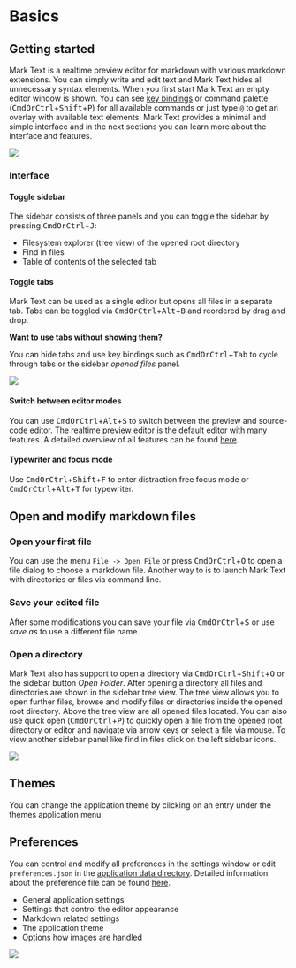 # Basics

## Getting started

Mark Text is a realtime preview editor for markdown with various markdown extensions. You can simply write and edit text and Mark Text hides all unnecessary syntax elements. When you first start Mark Text an empty editor window is shown. You can see [key bindings](KEYBINDINGS.md) or command palette (<kbd>CmdOrCtrl</kbd>+<kbd>Shift</kbd>+<kbd>P</kbd>) for all available commands or just type `@` to get an overlay with available text elements. Mark Text provides a minimal and simple interface and in the next sections you can learn more about the interface and features.

![](assets/marktext-default.png)

### Interface

#### Toggle sidebar

The sidebar consists of three panels and you can toggle the sidebar by pressing <kbd>CmdOrCtrl</kbd>+<kbd>J</kbd>:

- Filesystem explorer (tree view) of the opened root directory
- Find in files
- Table of contents of the selected tab

#### Toggle tabs

Mark Text can be used as a single editor but opens all files in a separate tab. Tabs can be toggled via <kbd>CmdOrCtrl</kbd>+<kbd>Alt</kbd>+<kbd>B</kbd> and reordered by drag and drop.

**Want to use tabs without showing them?**

You can hide tabs and use key bindings such as <kbd>CmdOrCtrl</kbd>+<kbd>Tab</kbd> to cycle through tabs or the sidebar *opened files* panel.

![](assets/marktext-interface-1.png)

#### Switch between editor modes

You can use <kbd>CmdOrCtrl</kbd>+<kbd>Alt</kbd>+<kbd>S</kbd> to switch between the preview and source-code editor. The realtime preview editor is the default editor with many features. A detailed overview of all features can be found [here](EDITING.md).

#### Typewriter and focus mode

Use <kbd>CmdOrCtrl</kbd>+<kbd>Shift</kbd>+<kbd>F</kbd> to enter distraction free focus mode or <kbd>CmdOrCtrl</kbd>+<kbd>Alt</kbd>+<kbd>T</kbd> for typewriter.

## Open and modify markdown files

### Open your first file

You can use the menu `File -> Open File` or press <kbd>CmdOrCtrl</kbd>+<kbd>O</kbd> to open a file dialog to choose a markdown file. Another way to is to launch Mark Text with directories or files via command line.

### Save your edited file

After some modifications you can save your file via <kbd>CmdOrCtrl</kbd>+<kbd>S</kbd> or use *save as* to use a different file name.

### Open a directory

Mark Text also has support to open a directory via <kbd>CmdOrCtrl</kbd>+<kbd>Shift</kbd>+<kbd>O</kbd> or the sidebar button *Open Folder*. After opening a directory all files and directories are shown in the sidebar tree view. The tree view allows you to open further files, browse and modify files or directories inside the opened root directory. Above the tree view are all opened files located. You can also use quick open (<kbd>CmdOrCtrl</kbd>+<kbd>P</kbd>) to quickly open a file from the opened root directory or editor and navigate via arrow keys or select a file via mouse. To view another sidebar panel like find in files click on the left sidebar icons.

![](assets/marktext-interface-2.png)

## Themes

You can change the application theme by clicking on an entry under the themes application menu.

## Preferences

You can control and modify all preferences in the settings window or edit `preferences.json` in the [application data directory](APPLICATION_DATA_DIRECTORY.md). Detailed information about the preference file can be found [here](PREFERENCES.md).

- General application settings
- Settings that control the editor appearance
- Markdown related settings
- The application theme
- Options how images are handled

![](assets/marktext-settings.png)
